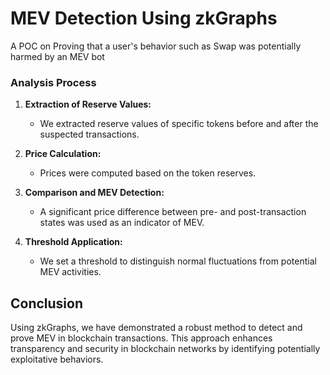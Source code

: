 # MEV Detection Using zkGraphs

A POC on Proving that a user's behavior such as Swap was potentially harmed by an MEV bot

### Analysis Process

1. **Extraction of Reserve Values:**

   - We extracted reserve values of specific tokens before and after the suspected transactions.

2. **Price Calculation:**

   - Prices were computed based on the token reserves.

3. **Comparison and MEV Detection:**

   - A significant price difference between pre- and post-transaction states was used as an indicator of MEV.

4. **Threshold Application:**
   - We set a threshold to distinguish normal fluctuations from potential MEV activities.

## Conclusion

Using zkGraphs, we have demonstrated a robust method to detect and prove MEV in blockchain transactions. This approach enhances transparency and security in blockchain networks by identifying potentially exploitative behaviors.
